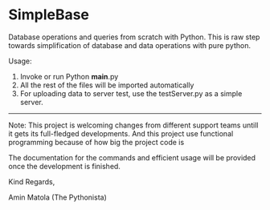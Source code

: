 # SimpleBase
Database operations and queries from scratch with Python.
This is raw step towards simplification of database and data operations with pure python.

Usage:

1. Invoke or run Python __main__.py
2. All the rest of the files will be imported automatically
3. For uploading data to server test, use the testServer.py as a simple server.

--------------------------------------------------------------------------------
Note: This project is welcoming changes from different support teams untill it gets its full-fledged developments.
And this project use functional programming because of how big the project code is

The documentation for the commands and efficient usage will be provided once the development is finished.

Kind Regards,

Amin Matola
(The Pythonista)
